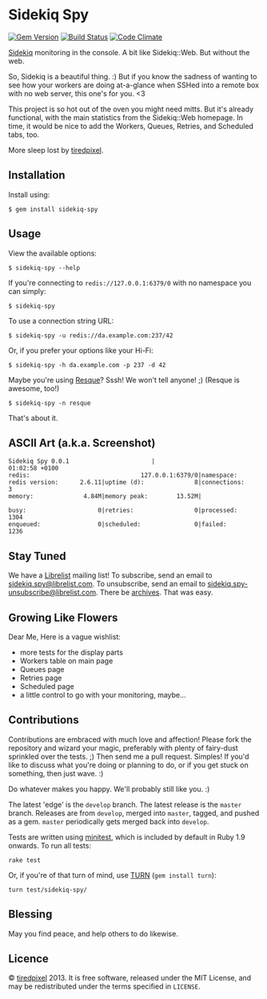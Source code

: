 # Sidekiq Spy

[![Gem Version](https://badge.fury.io/rb/sidekiq-spy.png)](http://badge.fury.io/rb/sidekiq-spy)
[![Build Status](https://travis-ci.org/tiredpixel/sidekiq-spy.png?branch=master,develop)](https://travis-ci.org/tiredpixel/sidekiq-spy)
[![Code Climate](https://codeclimate.com/github/tiredpixel/sidekiq-spy.png)](https://codeclimate.com/github/tiredpixel/sidekiq-spy)

[Sidekiq](https://github.com/mperham/sidekiq) monitoring in the console.
A bit like Sidekiq::Web. But without the web.

So, Sidekiq is a beautiful thing. :) But if you know the sadness of wanting to
see how your workers are doing at-a-glance when SSHed into a remote box with
no web server, this one's for you. <3

This project is so hot out of the oven you might need mitts. But it's already
functional, with the main statistics from the Sidekiq::Web homepage. In time,
it would be nice to add the Workers, Queues, Retries, and Scheduled tabs, too.

More sleep lost by [tiredpixel](http://www.tiredpixel.com).


## Installation

Install using:

    $ gem install sidekiq-spy


## Usage

View the available options:

    $ sidekiq-spy --help

If you're connecting to `redis://127.0.0.1:6379/0` with no namespace you can
simply:

    $ sidekiq-spy

To use a connection string URL:

    $ sidekiq-spy -u redis://da.example.com:237/42

Or, if you prefer your options like your Hi-Fi:

    $ sidekiq-spy -h da.example.com -p 237 -d 42

Maybe you're using [Resque](https://github.com/resque/resque)? Sssh!
We won't tell anyone! ;) (Resque is awesome, too!)

    $ sidekiq-spy -n resque

That's about it.


## ASCII Art (a.k.a. Screenshot)

    Sidekiq Spy 0.0.1                       |                         01:02:58 +0100
    redis:                               127.0.0.1:6379/0|namespace:
    redis version:      2.6.11|uptime (d):              8|connections:             3
    memory:              4.84M|memory peak:        13.52M|

    busy:                    0|retries:                 0|processed:            1304
    enqueued:                0|scheduled:               0|failed:               1236


## Stay Tuned

We have a [Librelist](http://librelist.com) mailing list!
To subscribe, send an email to <sidekiq.spy@librelist.com>.
To unsubscribe, send an email to <sidekiq.spy-unsubscribe@librelist.com>.
There be [archives](http://librelist.com/browser/sidekiq.spy/).
That was easy.


## Growing Like Flowers

Dear Me, Here is a vague wishlist:

- more tests for the display parts
- Workers table on main page
- Queues page
- Retries page
- Scheduled page
- a little control to go with your monitoring, maybe...


## Contributions

Contributions are embraced with much love and affection!
Please fork the repository and wizard your magic, preferably with plenty of
fairy-dust sprinkled over the tests. ;)
Then send me a pull request. Simples!
If you'd like to discuss what you're doing or planning to do, or if you get
stuck on something, then just wave. :)

Do whatever makes you happy. We'll probably still like you. :)

The latest 'edge' is the `develop` branch.
The latest release is the `master` branch.
Releases are from `develop`, merged into `master`, tagged, and pushed as a gem.
`master` periodically gets merged back into `develop`.

Tests are written using [minitest](https://github.com/seattlerb/minitest),
which is included by default in Ruby 1.9 onwards. To run all tests:

    rake test

Or, if you're of that turn of mind, use [TURN](https://github.com/TwP/turn)
(`gem install turn`):

    turn test/sidekiq-spy/


## Blessing

May you find peace, and help others to do likewise.


## Licence

© [tiredpixel](http://www.tiredpixel.com) 2013.
It is free software, released under the MIT License, and may be redistributed
under the terms specified in `LICENSE`.
